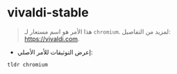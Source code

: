 # vivaldi-stable

> هذا الأمر هو اسم مستعار لـ `chromium`.
> لمزيد من التفاصيل: <https://vivaldi.com>.

- إعرض التوثيقات للأمر الأصلي:

`tldr chromium`
